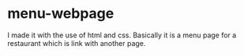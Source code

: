 # menu-webpage
I made it with the use of html and css.
Basically it is a menu page for a restaurant which is link with another page.

